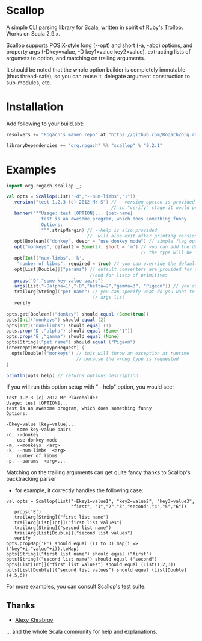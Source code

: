 Scallop
========
A simple CLI parsing library for Scala, written in spirit of Ruby's [Trollop](http://trollop.rubyforge.org/). Works on Scala 2.9.x.

Scallop supports POSIX-style long (--opt) and short (-a, -abc) options, and property args (-Dkey=value, -D key1=value key2=value), 
extracting lists of argumets to option, and matching on trailing arguments.

It should be noted that the whole option builder is completely immutable (thus thread-safe), so you can reuse it, delegate
argument construction to sub-modules, etc. 

Installation
============

Add following to your build.sbt:

```scala
resolvers += "Rogach's maven repo" at "https://github.com/Rogach/org.rogach/raw/master/"

libraryDependencies += "org.rogach" %% "scallop" % "0.2.1"
```

Examples
========

```scala
import org.rogach.scallop._;

val opts = Scallop(List("-d","--num-limbs","1"))
  .version("test 1.2.3 (c) 2012 Mr S") // --version option is provided for you
                                       // in "verify" stage it would print this message and exit
  .banner("""Usage: test [OPTION]... [pet-name]
            |test is an awesome program, which does something funny      
            |Options:
            |""".stripMargin) // --help is also provided
                              //  will also exit after printing version, banner, and options usage
  .opt[Boolean]("donkey", descr = "use donkey mode") // simple flag option
  .opt("monkeys", default = Some(2), short = 'm') // you can add the default option
                                                  // the type will be inferred
  .opt[Int]("num-limbs", 'k', 
    "number of libms", required = true) // you can override the default short-option character
  .opt[List[Double]]("params") // default converters are provided for all primitives
                               //and for lists of primitives
  .props('D',"some key-value pairs")
  .args(List("-Dalpha=1","-D","betta=2","gamma=3", "Pigeon")) // you can add parameters a bit later
  .trailArg[String]("pet name") // you can specify what do you want to get from the end of 
                                // args list
  .verify
  
opts.get[Boolean]("donkey") should equal (Some(true))
opts[Int]("monkeys") should equal (2)
opts[Int]("num-limbs") should equal (1)
opts.prop('D',"alpha") should equal (Some("1"))
opts.prop('E',"gamma") should equal (None)
opts[String]("pet name") should equal ("Pigeon")
intercept[WrongTypeRequest] {
  opts[Double]("monkeys") // this will throw an exception at runtime
                          // because the wrong type is requested
}

println(opts.help) // returns options description
```

If you will run this option setup with "--help" option, you would see:

```
test 1.2.3 (c) 2012 Mr Placeholder
Usage: test [OPTION]...
test is an awesome program, which does something funny      
Options:

-Dkey=value [key=value]...
    some key-value pairs
-d, --donkey  
    use donkey mode
-m, --monkeys  <arg>
-k, --num-limbs  <arg>
    number of libms
-p, --params  <arg>...
```

Matching on the trailing arguments can get quite fancy thanks to Scallop's backtracking parser
- for example, it correctly handles the following case:

```
val opts = Scallop(List("-Ekey1=value1", "key2=value2", "key3=value3", 
                        "first", "1","2","3","second","4","5","6"))
  .props('E')
  .trailArg[String]("first list name")
  .trailArg[List[Int]]("first list values")
  .trailArg[String]("second list name")
  .trailArg[List[Double]]("second list values")
  .verify
opts.propMap('E') should equal ((1 to 3).map(i => ("key"+i,"value"+i)).toMap)
opts[String]("first list name") should equal ("first")
opts[String]("second list name") should equal ("second")
opts[List[Int]]("first list values") should equal (List(1,2,3))
opts[List[Double]]("second list values") should equal (List[Double](4,5,6))
```

For more examples, you can consult Scallop's [test suite](https://github.com/Rogach/scallop/tree/master/src/test).

Thanks
------
* [Alexy Khrabrov](https://github.com/alexy)

... and the whole Scala community for help and explanations.